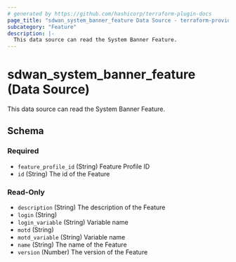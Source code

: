 ```yaml
---
# generated by https://github.com/hashicorp/terraform-plugin-docs
page_title: "sdwan_system_banner_feature Data Source - terraform-provider-sdwan"
subcategory: "Feature"
description: |-
  This data source can read the System Banner Feature.
---
```


# sdwan_system_banner_feature (Data Source)

This data source can read the System Banner Feature.



<!-- schema generated by tfplugindocs -->
## Schema

### Required

- `feature_profile_id` (String) Feature Profile ID
- `id` (String) The id of the Feature

### Read-Only

- `description` (String) The description of the Feature
- `login` (String)
- `login_variable` (String) Variable name
- `motd` (String)
- `motd_variable` (String) Variable name
- `name` (String) The name of the Feature
- `version` (Number) The version of the Feature
